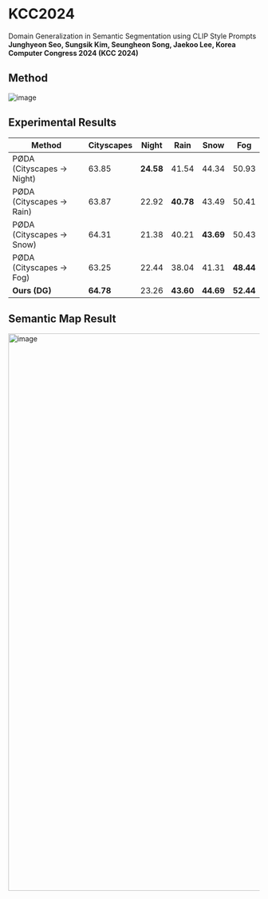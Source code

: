 # KCC2024
Domain Generalization in Semantic Segmentation using CLIP Style Prompts   
**Junghyeon Seo, Sungsik Kim, Seungheon Song, Jaekoo Lee, Korea Computer Congress 2024 (KCC 2024)**  

## Method  
![image](https://github.com/junghyeon0427/KCC2024/assets/77001598/e47575dd-9369-42ec-86bf-45c79f68397c)

## Experimental Results
| Method                          | Cityscapes | Night  | Rain   | Snow   | Fog    |
|---------------------------------|------------|--------|--------|--------|--------|
| PØDA (Cityscapes → Night)       | 63.85      | **24.58** | 41.54 | 44.34 | 50.93  |
| PØDA (Cityscapes → Rain)        | 63.87      | 22.92  | **40.78** | 43.49 | 50.41  |
| PØDA (Cityscapes → Snow)        | 64.31      | 21.38  | 40.21  | **43.69** | 50.43  |
| PØDA (Cityscapes → Fog)         | 63.25      | 22.44  | 38.04  | 41.31  | **48.44** |
| **Ours (DG)**                   | **64.78**  | 23.26  | **43.60** | **44.69** | **52.44** |

## Semantic Map Result
<img width="1116" alt="image" src="https://github.com/user-attachments/assets/cb1da318-424d-4f94-ba65-0fa80d258402">
